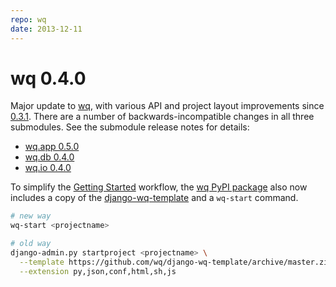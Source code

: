 ```yaml
---
repo: wq
date: 2013-12-11
---
```


# wq 0.4.0

Major update to [wq](../index.md), with various API and project layout improvements since [0.3.1](./wq-0.3.1.md).  There are a number of backwards-incompatible changes in all three submodules.  See the submodule release notes for details:
- [wq.app 0.5.0](./wq.app-0.5.0.md)
- [wq.db 0.4.0](./wq.db-0.4.0.md)
- [wq.io 0.4.0](./itertable-0.4.0.md)

To simplify the [Getting Started](../overview/setup.md) workflow, the [wq PyPI package](https://pypi.python.org/pypi/wq) also now includes a copy of the [django-wq-template](https://github.com/wq/django-wq-template) and a `wq-start` command.

``` bash
# new way
wq-start <projectname>

# old way
django-admin.py startproject <projectname> \
  --template https://github.com/wq/django-wq-template/archive/master.zip \
  --extension py,json,conf,html,sh,js
```

